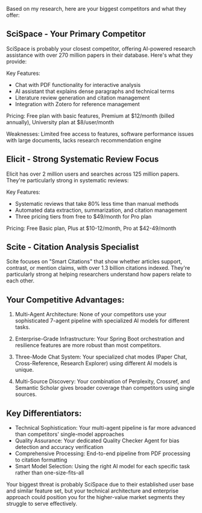 Based on my research, here are your biggest competitors and what they offer:

## SciSpace - Your Primary Competitor

SciSpace is probably your closest competitor, offering AI-powered research assistance with over 270 million papers in their database. Here's what they provide:

Key Features:

- Chat with PDF functionality for interactive analysis
- AI assistant that explains dense paragraphs and technical terms
- Literature review generation and citation management
- Integration with Zotero for reference management

Pricing: Free plan with basic features, Premium at $12/month (billed annually), University plan at $8/user/month

Weaknesses: Limited free access to features, software performance issues with large documents, lacks research recommendation engine

## Elicit - Strong Systematic Review Focus

Elicit has over 2 million users and searches across 125 million papers. They're particularly strong in systematic reviews:

Key Features:

- Systematic reviews that take 80% less time than manual methods
- Automated data extraction, summarization, and citation management
- Three pricing tiers from free to $49/month for Pro plan

Pricing: Free Basic plan, Plus at $10-12/month, Pro at $42-49/month

## Scite - Citation Analysis Specialist

Scite focuses on "Smart Citations" that show whether articles support, contrast, or mention claims, with over 1.3 billion citations indexed. They're particularly strong at helping researchers understand how papers relate to each other.

## Your Competitive Advantages:

1. Multi-Agent Architecture: None of your competitors use your sophisticated 7-agent pipeline with specialized AI models for different tasks.

2. Enterprise-Grade Infrastructure: Your Spring Boot orchestration and resilience features are more robust than most competitors.

3. Three-Mode Chat System: Your specialized chat modes (Paper Chat, Cross-Reference, Research Explorer) using different AI models is unique.

4. Multi-Source Discovery: Your combination of Perplexity, Crossref, and Semantic Scholar gives broader coverage than competitors using single sources.

## Key Differentiators:

- Technical Sophistication: Your multi-agent pipeline is far more advanced than competitors' single-model approaches
- Quality Assurance: Your dedicated Quality Checker Agent for bias detection and accuracy verification
- Comprehensive Processing: End-to-end pipeline from PDF processing to citation formatting
- Smart Model Selection: Using the right AI model for each specific task rather than one-size-fits-all

Your biggest threat is probably SciSpace due to their established user base and similar feature set, but your technical architecture and enterprise approach could position you for the higher-value market segments they struggle to serve effectively.
